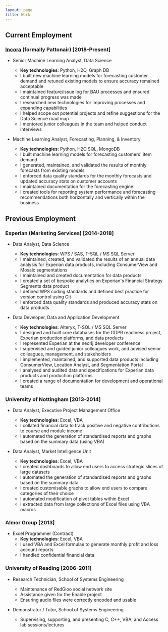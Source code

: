 ```yaml
---
layout: page
title: Work
---
```


## Current Employment
### [Incora](https://www.incora.com/) (formally Pattonair) [2018-Present]
+ Senior Machine Learning Analyst, Data Science
	+ **Key technologies**: Python, H2O, Graph DB
	+ I built new machine learning models for forecasting customer demand and retuned existing models to ensure accuracy remained acceptable
	+ I maintained feature/issue log for BAU processes and ensured continual progress was made
	+ I researched new technologies for improving processes and expanding capabilities
	+ I helped scope out potential projects and refine suggestions for the Data Science road map
	+ I mentored junior colleagues in the team and helped conduct interviews

+ Machine Learning Analyst, Forecasting, Planning, & Inventory
	+ **Key technologies**: Python, H2O SQL, MongoDB
	+ I built machine learning models for forecasting customers' item demand
	+ I generated, maintained, and validated the results of monthly forecasts from existing models 
	+ I enforced data quality standards for the monthly forecasts and updated accuracy stats on customer accounts
	+ I maintained documentation for the forecasting engine
	+ I created tools for reporting system performance and forecasting recommendations both horizontally and vertically within the business

## Previous Employment
### Experian (Marketing Services) [2014-2018]
+ Data Analyst, Data Science
	+ **Key technologies**: WPS / SAS, T-SQL / MS SQL Server
	+ I maintained, created, and validated the results of an annual data analysis for Experian data products, including ConsumerView and Mosaic segmentations
	+ I maintained and created documentation for data products
	+ I created a set of bespoke analytics on Experian's Financial Strategy Segments data product
	+ I defined WPS coding standards and defined best practice for version control using Git
	+ I enforced data quality standards and produced accuracy stats on data products

+ Data Developer, Data and Application Development
	+ **Key technologies**: Alteryx, T-SQL / MS SQL Server
	+ I designed and built core databases for the GDPR readiness project, Experian production platforms, and data products
	+ I represented Experian at the neo4j developer conference
	+ I supervised and guided junior colleagues work, and advised senior colleagues, management, and stakeholders
	+ I implemented, maintained, and supported data products including ConsumerView, Location Analyst, and Segmentation Portal
	+ I analysed and audited data and specifications for Experian data products and production platforms
	+ I created a range of documentation for development and operational teams

### University of Nottingham [2013-2014]
+ Data Analyst, Executive Project Management Office
	+ **Key technologies**: Excel, VBA
	+ I collated financial data to track positive and negative contributions to course and module income
	+ I automated the generation of standardised reports and graphs based on the summary data (using VBA)

+ Data Analyst, Market Intelligence Unit
	+ **Key technologies**: Excel, VBA
	+ I created dashboards to allow end users to access strategic slices of large datasets
	+ I automated the generation of standardised reports and graphs based on the summary data
	+ I created customisable graphs to allow end users to compare categories of their choice
	+ I automated modification of pivot tables within Excel
	+ I extracted data from large collections of Excel files using VBA macros

### Almor Group [2013]
+ Excel Programmer (Contract)
	+ **Key technologies**: Excel, VBA
	+ I used VBA and Excel formulae to generate monthly profit and loss account reports
	+ I handled confidential financial data

### University of Reading [2006-2011]
+ Research Technician, School of Systems Engineering
	+ Maintenance of RedGloo social network site
	+ Assistance given for the Enable project
	+ Ensuring audio files were correctly encoded and usable

+ Demonstrator / Tutor, School of Systems Engineering
	+ Supervising, supporting, and presenting C, C++, VBA, and Access lab sessions/lectures
